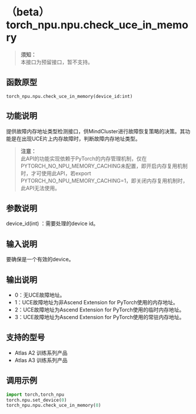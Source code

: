 # （beta）torch_npu.npu.check_uce_in_memory

>**须知：**<br>
>本接口为预留接口，暂不支持。

## 函数原型

```
torch_npu.npu.check_uce_in_memory(device_id:int)
```

## 功能说明

提供故障内存地址类型检测接口，供MindCluster进行故障恢复策略的决策。其功能是在出现UCE片上内存故障时，判断故障内存地址类型。

>**注意：**<br>
>此API的功能实现依赖于PyTorch的内存管理机制，仅在PYTORCH_NO_NPU_MEMORY_CACHING未配置，即开启内存复用机制时，才可使用此API，若export PYTORCH_NO_NPU_MEMORY_CACHING=1，即关闭内存复用机制时，此API无法使用。

## 参数说明

device_id(int) ：需要处理的device id。

## 输入说明

要确保是一个有效的device。

## 输出说明

- 0：无UCE故障地址。
- 1：UCE故障地址为非Ascend Extension for PyTorch使用的内存地址。
- 2：UCE故障地址为Ascend Extension for PyTorch使用的临时内存地址。
- 3：UCE故障地址为Ascend Extension for PyTorch使用的常驻内存地址。

## 支持的型号

- <term>Atlas A2 训练系列产品</term>
- <term>Atlas A3 训练系列产品</term>

## 调用示例

```python
import torch,torch_npu
torch.npu.set_device(0)
torch_npu.npu.check_uce_in_memory(0)
```


